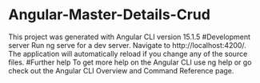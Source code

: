 # Angular-Master-Details-Crud
This project was generated with Angular CLI version 15.1.5
#Development server
Run ng serve for a dev server. Navigate to http://localhost:4200/. The application will automatically reload if you change any of the source files.
#Further help
To get more help on the  Angular CLI use ng help or go check out the Angular CLI Overview and Command Reference page.
